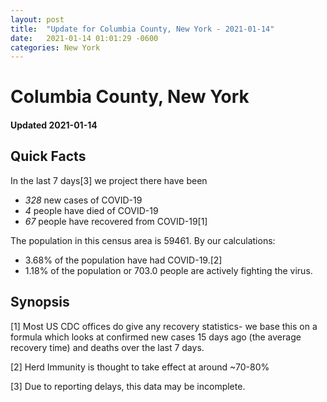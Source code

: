 ```yaml
---
layout: post
title:  "Update for Columbia County, New York - 2021-01-14"
date:   2021-01-14 01:01:29 -0600
categories: New York
---
```


# Columbia County, New York
#### Updated 2021-01-14

## Quick Facts

In the last 7 days[3] we project there have been
- *328* new cases of COVID-19
- *4* people have died of COVID-19
- *67* people have recovered from COVID-19[1]

The population in this census area is 59461. By our calculations:
- 3.68% of the population have had COVID-19.[2]
- 1.18% of the population or 703.0 people are actively fighting the virus.

## Synopsis




[1] Most US CDC offices do give any recovery statistics- we base this on a formula which looks at confirmed new cases
15 days ago (the average recovery time) and deaths over the last 7 days.

[2] Herd Immunity is thought to take effect at around ~70-80%

[3] Due to reporting delays, this data may be incomplete.
 
    